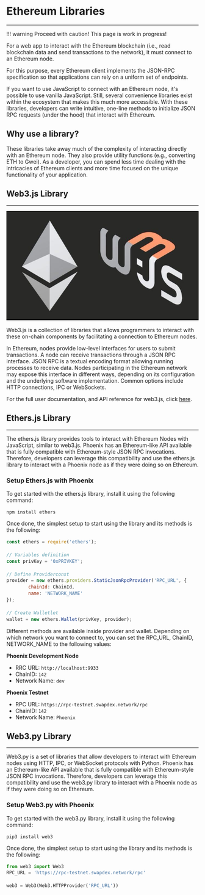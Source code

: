 # <b>Ethereum Libraries</b>
---

!!! warning
    Proceed with caution! This page is work in progress!

For a web app to interact with the Ethereum blockchain (i.e., read blockchain data and send transactions to the network), it must connect to an Ethereum node.

For this purpose, every Ethereum client implements the JSON-RPC specification so that applications can rely on a uniform set of endpoints.

If you want to use JavaScript to connect with an Ethereum node, it's possible to use vanilla JavaScript. Still, several convenience libraries exist within the ecosystem that makes this much more accessible. 
With these libraries, developers can write intuitive, one-line methods to initialize JSON RPC requests (under the hood) that interact with Ethereum.

**Why use a library?**
---
These libraries take away much of the complexity of interacting directly with an Ethereum node. They also provide utility functions (e.g., converting ETH to Gwei). As a developer, you can spend less time dealing with the intricacies of Ethereum clients and more time focused on the unique functionality of your application.

## **Web3.js Library**
---

![web3](assets/Web3.JPG#center)

Web3.js is a collection of libraries that allows programmers to interact with these on-chain components by facilitating a connection to Ethereum nodes.‌

In Ethereum, nodes provide low-level interfaces for users to submit transactions. A node can receive transactions through a JSON RPC interface. JSON RPC is a textual encoding format allowing running processes to receive data. Nodes participating in the Ethereum network may expose this interface in different ways, depending on its configuration and the underlying software implementation. Common options include HTTP connections, IPC or WebSockets.‌

For the full user documentation, and API reference for web3.js, click [here](https://web3js.readthedocs.io/en/v1.5.2/).

## **Ethers.js Library**
---

The ethers.js library provides tools to interact with Ethereum Nodes with JavaScript, similar to web3.js. Phoenix has an Ethereum-like API available that is fully compatible with Ethereum-style JSON RPC invocations. Therefore, developers can leverage this compatibility and use the ethers.js library to interact with a Phoenix node as if they were doing so on Ethereum.

### **Setup Ethers.js with Phoenix**

To get started with the ethers.js library, install it using the following command:

```
npm install ethers
```

Once done, the simplest setup to start using the library and its methods is the following:

```javascript
const ethers = require('ethers');

// Variables definition
const privKey = '0xPRIVKEY';

// Define Providerconst 
provider = new ethers.providers.StaticJsonRpcProvider('RPC_URL', {
        chainId: ChainId,
        name: 'NETWORK_NAME'
});

// Create Walletlet 
wallet = new ethers.Wallet(privKey, provider);
```

Different methods are available inside provider and wallet. Depending on which network you want to connect to, you can set the RPC_URL, ChainID, NETWORK_NAME to the following values:

**Phoenix Development Node**

- RRC URL: `http://localhost:9933`
- ChainID: `142`
- Network Name: `dev`

**Phoenix Testnet**
- RPC URL: `https://rpc-testnet.swapdex.network/rpc`
- ChainID: `142`
- Network Name: `Phoenix`

## **Web3.py Library**
---

Web3.py is a set of libraries that allow developers to interact with Ethereum nodes using HTTP, IPC, or WebSocket protocols with Python. 
Phoenix has an Ethereum-like API available that is fully compatible with Ethereum-style JSON RPC invocations. Therefore, developers can leverage this compatibility and use the web3.py library to interact with a Phoenix node as if they were doing so on Ethereum.

### **Setup Web3.py with Phoenix**

To get started with the web3.py library, install it using the following command:

```
pip3 install web3
```

Once done, the simplest setup to start using the library and its methods is the following:

```python
from web3 import Web3
RPC_URL = 'https://rpc-testnet.swapdex.network/rpc'

web3 = Web3(Web3.HTTPProvider('RPC_URL'))
```